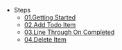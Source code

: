 * Steps
    * [01.Getting Started](steps/01GettingStarted.md)
    * [02.Add Todo Item](steps/02AddItem.md)
    * [03.Line Through On Completed](steps/03LineOnCompleted.md)
    * [04.Delete Item](steps/04DeleteButton.md)
   
